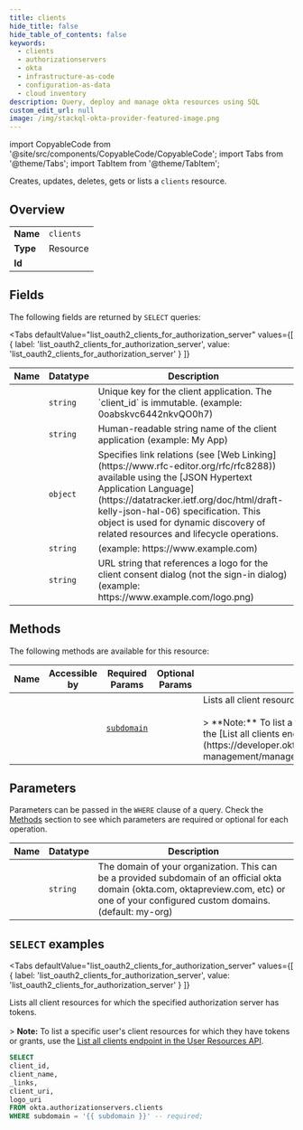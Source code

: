 ```yaml
--- 
title: clients
hide_title: false
hide_table_of_contents: false
keywords:
  - clients
  - authorizationservers
  - okta
  - infrastructure-as-code
  - configuration-as-data
  - cloud inventory
description: Query, deploy and manage okta resources using SQL
custom_edit_url: null
image: /img/stackql-okta-provider-featured-image.png
---
```


import CopyableCode from '@site/src/components/CopyableCode/CopyableCode';
import Tabs from '@theme/Tabs';
import TabItem from '@theme/TabItem';

Creates, updates, deletes, gets or lists a <code>clients</code> resource.

## Overview
<table><tbody>
<tr><td><b>Name</b></td><td><code>clients</code></td></tr>
<tr><td><b>Type</b></td><td>Resource</td></tr>
<tr><td><b>Id</b></td><td><CopyableCode code="okta.authorizationservers.clients" /></td></tr>
</tbody></table>

## Fields

The following fields are returned by `SELECT` queries:

<Tabs
    defaultValue="list_oauth2_clients_for_authorization_server"
    values={[
        { label: 'list_oauth2_clients_for_authorization_server', value: 'list_oauth2_clients_for_authorization_server' }
    ]}
>
<TabItem value="list_oauth2_clients_for_authorization_server">

<table>
<thead>
    <tr>
    <th>Name</th>
    <th>Datatype</th>
    <th>Description</th>
    </tr>
</thead>
<tbody>
<tr>
    <td><CopyableCode code="client_id" /></td>
    <td><code>string</code></td>
    <td>Unique key for the client application. The `client_id` is immutable. (example: 0oabskvc6442nkvQO0h7)</td>
</tr>
<tr>
    <td><CopyableCode code="client_name" /></td>
    <td><code>string</code></td>
    <td>Human-readable string name of the client application (example: My App)</td>
</tr>
<tr>
    <td><CopyableCode code="_links" /></td>
    <td><code>object</code></td>
    <td>Specifies link relations (see [Web Linking](https://www.rfc-editor.org/rfc/rfc8288)) available using the [JSON Hypertext Application Language](https://datatracker.ietf.org/doc/html/draft-kelly-json-hal-06) specification. This object is used for dynamic discovery of related resources and lifecycle operations.</td>
</tr>
<tr>
    <td><CopyableCode code="client_uri" /></td>
    <td><code>string</code></td>
    <td> (example: https://www.example.com)</td>
</tr>
<tr>
    <td><CopyableCode code="logo_uri" /></td>
    <td><code>string</code></td>
    <td>URL string that references a logo for the client consent dialog (not the sign-in dialog) (example: https://www.example.com/logo.png)</td>
</tr>
</tbody>
</table>
</TabItem>
</Tabs>

## Methods

The following methods are available for this resource:

<table>
<thead>
    <tr>
    <th>Name</th>
    <th>Accessible by</th>
    <th>Required Params</th>
    <th>Optional Params</th>
    <th>Description</th>
    </tr>
</thead>
<tbody>
<tr>
    <td><a href="#list_oauth2_clients_for_authorization_server"><CopyableCode code="list_oauth2_clients_for_authorization_server" /></a></td>
    <td><CopyableCode code="select" /></td>
    <td><a href="#parameter-subdomain"><code>subdomain</code></a></td>
    <td></td>
    <td>Lists all client resources for which the specified authorization server has tokens.<br /><br />&gt; **Note:** To list a specific user's client resources for which they have tokens or grants, use the [List all clients endpoint in the User Resources API](https://developer.okta.com/docs/api/openapi/okta-management/management/tag/UserResources/#tag/UserResources/operation/listUserClients).</td>
</tr>
</tbody>
</table>

## Parameters

Parameters can be passed in the `WHERE` clause of a query. Check the [Methods](#methods) section to see which parameters are required or optional for each operation.

<table>
<thead>
    <tr>
    <th>Name</th>
    <th>Datatype</th>
    <th>Description</th>
    </tr>
</thead>
<tbody>
<tr id="parameter-subdomain">
    <td><CopyableCode code="subdomain" /></td>
    <td><code>string</code></td>
    <td>The domain of your organization. This can be a provided subdomain of an official okta domain (okta.com, oktapreview.com, etc) or one of your configured custom domains. (default: my-org)</td>
</tr>
</tbody>
</table>

## `SELECT` examples

<Tabs
    defaultValue="list_oauth2_clients_for_authorization_server"
    values={[
        { label: 'list_oauth2_clients_for_authorization_server', value: 'list_oauth2_clients_for_authorization_server' }
    ]}
>
<TabItem value="list_oauth2_clients_for_authorization_server">

Lists all client resources for which the specified authorization server has tokens.<br /><br />&gt; **Note:** To list a specific user's client resources for which they have tokens or grants, use the [List all clients endpoint in the User Resources API](https://developer.okta.com/docs/api/openapi/okta-management/management/tag/UserResources/#tag/UserResources/operation/listUserClients).

```sql
SELECT
client_id,
client_name,
_links,
client_uri,
logo_uri
FROM okta.authorizationservers.clients
WHERE subdomain = '{{ subdomain }}' -- required;
```
</TabItem>
</Tabs>
